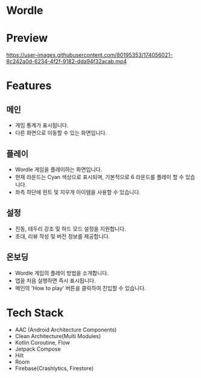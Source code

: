 # Wordle
# Preview
https://user-images.githubusercontent.com/80195353/174056021-8c242a0d-6234-4f2f-9182-dda94f32acab.mp4

# Features
## 메인
- 게임 통계가 표시됩니다.
- 다른 화면으로 이동할 수 있는 화면입니다.

## 플레이
- Wordle 게임을 플레이하는 화면입니다.
- 현재 라운드는 Cyan 색상으로 표시되며, 기본적으로 6 라운드를 플레이 할 수 있습니다.
- 좌측 하단에 힌트 및 지우개 아이템을 사용할 수 있습니다.

## 설정
- 진동, 테두리 강조 및 하드 모드 설정을 지원합니다.
- 초대, 리뷰 작성 및 버전 정보를 제공합니다.

## 온보딩
- Wordle 게임의 플레이 방법을 소개합니다.
- 앱을 처음 실행하면 즉시 표시됩니다.
- 메인의 'How to play' 버튼을 클릭하여 진입할 수 있습니다.

# Tech Stack
- AAC (Android Architecture Components)
- Clean Architecture(Multi Modules)
- Kotlin Coroutine, Flow
- Jetpack Compose
- Hilt
- Room
- Firebase(Crashlytics, Firestore)
